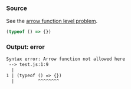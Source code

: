 ### Source
See the [arrow function level problem](../../../../parser/docs/arrow-function-level-problem.md).

```js
(typeof () => {})
```

### Output: error
```txt
Syntax error: Arrow function not allowed here
 --> test.js:1:9
  |
1 | (typeof () => {})
  |         ^^^^^^^^ 
```
